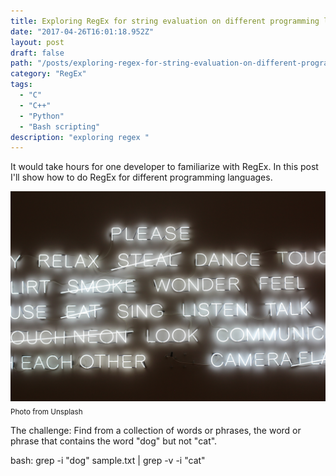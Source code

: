```yaml
---
title: Exploring RegEx for string evaluation on different programming languages
date: "2017-04-26T16:01:18.952Z"
layout: post
draft: false
path: "/posts/exploring-regex-for-string-evaluation-on-different-programming-languages/"
category: "RegEx"
tags:
  - "C"
  - "C++"
  - "Python"
  - "Bash scripting"
description: "exploring regex "
---
```

It would take hours for one developer to familiarize with RegEx. In this post I'll show how to do RegEx for different programming languages.

![Travis-CI](./1.jpg)<sub>Photo from Unsplash</sub>

The challenge: Find from a collection of words or phrases, the word or phrase that contains the word "dog" but not "cat".

bash:
grep -i "dog" sample.txt | grep -v -i "cat"